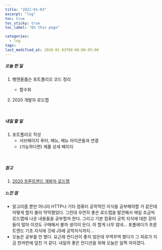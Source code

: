 ```yaml
---
title: "2021-01-03"
excerpt: "log"
toc: true
toc_sticky: true
toc_label: "On this page"

categories:
  - log
tags:
last_modified_at: 2020-01-03T08:06:00-05:00
---
```


##### 오늘 한 일

1. 뱅앤올룹슨 포트폴리오 코드 정리

   - 함수화

2. 2020 개발자 로드맵

<br />

##### 내일 할 일

1. 포트폴리오 작성
   - 서브페이지 푸터, 메뉴, 메뉴 아이콘들과 연결
   - (가능하다면) 제품 상세 페이지

<br />

##### 참고

1. [2020 프론트엔드 개발자 로드맵](https://bomango.tistory.com/3?category=859680)
   <br />

##### 느낀 점

- 알고리즘 뿐만 아니라 HTTP나 기타 컴퓨터 공학적인 지식을 공부해야할 거 같은데 어떻게 할지 몰라 막막했었다. 그런데 우연히 좋은 로드맵을 발견해서 매일 조금씩 로드맵에 나온 내용들을 공부할까 한다. 그리고 기본 컴퓨터 공학 지식에 대한 강의들이 많아 이것도 구매해서 볼까 생각이 든다. 아 할게 너무 많네... 포폴에다가 프론트엔드 기초 지식에 깃에 JS에 공학지식까지...
- 오늘은 공부를 안 했다. 요근래 컨디션이 좋지 않은데 꾸역꾸역 했다가 그 피로가 지금 한꺼번에 덮친 거 같다. 내일의 좋은 컨디션을 위해 오늘은 일찍 자야겠다.
